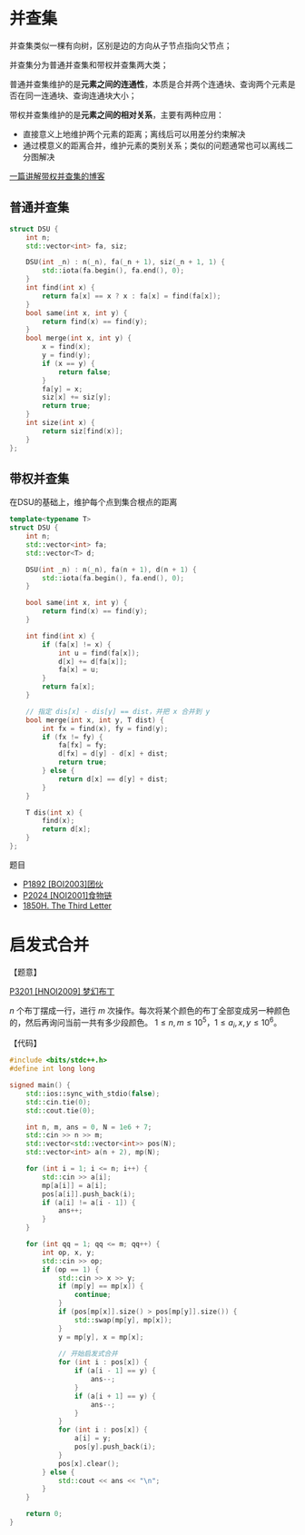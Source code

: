 # 并查集

并查集类似一棵有向树，区别是边的方向从子节点指向父节点；

并查集分为普通并查集和带权并查集两大类；

普通并查集维护的是**元素之间的连通性**，本质是合并两个连通块、查询两个元素是否在同一连通块、查询连通块大小；

带权并查集维护的是**元素之间的相对关系**，主要有两种应用：

- 直接意义上地维护两个元素的距离；离线后可以用差分约束解决
- 通过模意义的距离合并，维护元素的类别关系；类似的问题通常也可以离线二分图解决

[一篇讲解带权并查集的博客](https://blog.csdn.net/yjr3426619/article/details/82315133?ops_request_misc=%257B%2522request%255Fid%2522%253A%2522166610987716782390584572%2522%252C%2522scm%2522%253A%252220140713.130102334..%2522%257D&request_id=166610987716782390584572&biz_id=0&utm_medium=distribute.pc_search_result.none-task-blog-2~all~top_positive~default-1-82315133-null-null.142)

## 普通并查集

```c++
struct DSU {
    int n;
    std::vector<int> fa, siz;

    DSU(int _n) : n(_n), fa(_n + 1), siz(_n + 1, 1) {
        std::iota(fa.begin(), fa.end(), 0);
    }
    int find(int x) {
        return fa[x] == x ? x : fa[x] = find(fa[x]);
    }
    bool same(int x, int y) {
        return find(x) == find(y);
    }
    bool merge(int x, int y) {
        x = find(x);
        y = find(y);
        if (x == y) {
            return false;
        }
        fa[y] = x;
        siz[x] += siz[y];
        return true;
    }
    int size(int x) {
        return siz[find(x)];
    }
};
```



## 带权并查集

在DSU的基础上，维护每个点到集合根点的距离

```c++
template<typename T>
struct DSU {
    int n;
    std::vector<int> fa;
    std::vector<T> d;

    DSU(int _n) : n(_n), fa(n + 1), d(n + 1) {
        std::iota(fa.begin(), fa.end(), 0);
    }

    bool same(int x, int y) {
        return find(x) == find(y);
    }

    int find(int x) {
        if (fa[x] != x) {
            int u = find(fa[x]);
            d[x] += d[fa[x]];
            fa[x] = u;
        }
        return fa[x];
    }

    // 指定 dis[x] - dis[y] == dist，并把 x 合并到 y
    bool merge(int x, int y, T dist) {
        int fx = find(x), fy = find(y);
        if (fx != fy) {
            fa[fx] = fy;
            d[fx] = d[y] - d[x] + dist;
            return true;
        } else {
            return d[x] == d[y] + dist;
        }
    }

    T dis(int x) {
        find(x);
        return d[x];
    }
};
```

题目

- [P1892 [BOI2003]团伙](https://www.luogu.com.cn/problem/P1892)
- [P2024 [NOI2001]食物链](https://www.luogu.com.cn/problem/P2024)
- [1850H. The Third Letter](https://codeforces.com/contest/1850/problem/H)



# 启发式合并

【题意】

[P3201 [HNOI2009] 梦幻布丁](https://www.luogu.com.cn/problem/P3201)

$n$ 个布丁摆成一行，进行 $m$ 次操作。每次将某个颜色的布丁全部变成另一种颜色的，然后再询问当前一共有多少段颜色。 $1 \leq n, m \leq 10^5$，$1 \leq a_i ,x, y \leq 10^6$。

【代码】

```cpp
#include <bits/stdc++.h>
#define int long long

signed main() {
    std::ios::sync_with_stdio(false);
    std::cin.tie(0);
    std::cout.tie(0);

    int n, m, ans = 0, N = 1e6 + 7;
    std::cin >> n >> m;
    std::vector<std::vector<int>> pos(N);
    std::vector<int> a(n + 2), mp(N);

    for (int i = 1; i <= n; i++) {
        std::cin >> a[i];
        mp[a[i]] = a[i];				
        pos[a[i]].push_back(i);
        if (a[i] != a[i - 1]) {
            ans++;
        }
    }

    for (int qq = 1; qq <= m; qq++) {
        int op, x, y;
        std::cin >> op;
        if (op == 1) {
            std::cin >> x >> y;
            if (mp[y] == mp[x]) {
                continue;
            }
            if (pos[mp[x]].size() > pos[mp[y]].size()) {
                std::swap(mp[y], mp[x]);
            }
            y = mp[y], x = mp[x];
            
            // 开始启发式合并
            for (int i : pos[x]) {
                if (a[i - 1] == y) {
                    ans--;
                }
                if (a[i + 1] == y) {
                    ans--;
                }
            }
            for (int i : pos[x]) {
                a[i] = y;
                pos[y].push_back(i);
            }
            pos[x].clear();
        } else {
            std::cout << ans << "\n";
        }
    }

    return 0;
}
```

